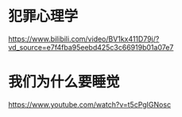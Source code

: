 # 犯罪心理学
https://www.bilibili.com/video/BV1kx411D79j/?vd_source=e7f4fba95eebd425c3c66919b01a07e7
# 我们为什么要睡觉
https://www.youtube.com/watch?v=t5cPgIGNosc
